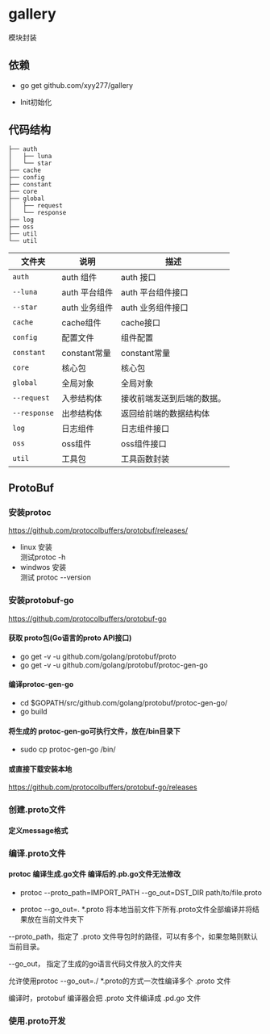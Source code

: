 # gallery

模块封装

## 依赖

* go get github.com/xyy277/gallery

* Init初始化

## 代码结构

```shell
├── auth
│   ├── luna
│   └── star
├── cache
├── config
├── constant
├── core
├── global
│   ├── request
│   └── response
├── log
├── oss
├── util
└── util

```

| 文件夹       | 说明                    | 描述                        |
| ------------ | ----------------------- | --------------------------- |
| `auth`        | auth 组件                | auth 接口                 |
| `--luna`      | auth 平台组件            | auth  平台组件接口         |
| `--star`      | auth 业务组件            | auth 业务组件接口          |  
| `cache`       | cache组件                | cache接口                 |
| `config`      | 配置文件                 | 组件配置                   |
| `constant`    | constant常量             | constant常量              |
| `core`        | 核心包                   | 核心包                     |
| `global`      | 全局对象                 | 全局对象                   |
| `--request`   | 入参结构体               | 接收前端发送到后端的数据。   |
| `--response`  | 出参结构体               | 返回给前端的数据结构体       |
| `log`         | 日志组件                 | 日志组件接口                |
| `oss`         | oss组件                  | oss组件接口                 |
| `util`        | 工具包                   | 工具函数封装                |

## ProtoBuf

### 安装protoc

<https://github.com/protocolbuffers/protobuf/releases/>

* linux 安装  
测试protoc -h  
* windwos 安装  
测试 protoc --version

### 安装protobuf-go

<https://github.com/protocolbuffers/protobuf-go>

#### 获取 proto包(Go语言的proto API接口)

* go get  -v -u github.com/golang/protobuf/proto
* go get  -v -u github.com/golang/protobuf/protoc-gen-go

#### 编译protoc-gen-go

* cd $GOPATH/src/github.com/golang/protobuf/protoc-gen-go/
* go build

#### 将生成的 protoc-gen-go可执行文件，放在/bin目录下

* sudo cp protoc-gen-go /bin/

#### 或直接下载安装本地

<https://github.com/protocolbuffers/protobuf-go/releases>

### 创建.proto文件

#### 定义message格式

### 编译.proto文件

#### protoc 编译生成.go文件 编译后的.pb.go文件无法修改

* protoc --proto_path=IMPORT_PATH --go_out=DST_DIR path/to/file.proto

* protoc --go_out=. *.proto 将本地当前文件下所有.proto文件全部编译并将结果放在当前文件夹下

--proto_path，指定了 .proto 文件导包时的路径，可以有多个，如果忽略则默认当前目录。

--go_out， 指定了生成的go语言代码文件放入的文件夹

允许使用protoc --go_out=./ *.proto的方式一次性编译多个 .proto 文件

编译时，protobuf 编译器会把 .proto 文件编译成 .pd.go 文件

### 使用.proto开发

